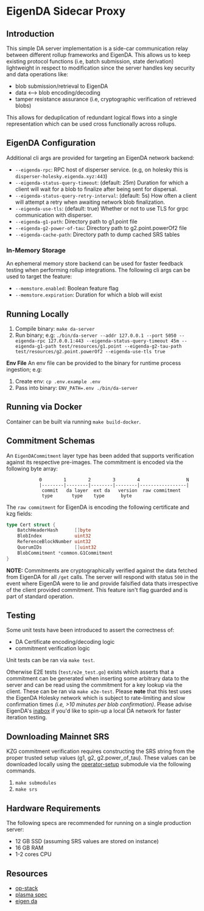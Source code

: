 # EigenDA Sidecar Proxy

## Introduction
This simple DA server implementation is a side-car communication relay between different rollup frameworks and EigenDA. This allows us to keep existing protocol functions (i.e, batch submission, state derivation) lightweight in respect to modification since the server handles key security and data operations like:
* blob submission/retrieval to EigenDA
* data <--> blob encoding/decoding
* tamper resistance assurance (i.e, cryptographic verification of retrieved blobs)

This allows for deduplication of redundant logical flows into a single representation which can be used cross functionally across rollups.

## EigenDA Configuration
Additional cli args are provided for targeting an EigenDA network backend:
- `--eigenda-rpc`: RPC host of disperser service. (e.g, on holesky this is `disperser-holesky.eigenda.xyz:443`)
- `--eigenda-status-query-timeout`: (default: 25m) Duration for which a client will wait for a blob to finalize after being sent for dispersal.
- `--eigenda-status-query-retry-interval`: (default: 5s) How often a client will attempt a retry when awaiting network blob finalization. 
- `--eigenda-use-tls`: (default: true) Whether or not to use TLS for grpc communication with disperser.
- `--eigenda-g1-path`: Directory path to g1.point file
- `--eigenda-g2-power-of-tau`: Directory path to g2.point.powerOf2 file
- `--eigenda-cache-path`: Directory path to dump cached SRS tables

### In-Memory Storage
An ephemeral memory store backend can be used for faster feedback testing when performing rollup integrations. The following cli args can be used to target the feature:
* `--memstore.enabled`: Boolean feature flag
* `--memstore.expiration`: Duration for which a blob will exist

## Running Locally
1. Compile binary: `make da-server`
2. Run binary; e.g: `./bin/da-server --addr 127.0.0.1 --port 5050 --eigenda-rpc 127.0.0.1:443 --eigenda-status-query-timeout 45m --eigenda-g1-path test/resources/g1.point --eigenda-g2-tau-path test/resources/g2.point.powerOf2 --eigenda-use-tls true`

**Env File**
An env file can be provided to the binary for runtime process ingestion; e.g:
1. Create env: `cp .env.example .env`
2. Pass into binary: `ENV_PATH=.env ./bin/da-server`

## Running via Docker
Container can be built via running `make build-docker`. 

## Commitment Schemas
An `EigenDACommitment` layer type has been added that supports verification against its respective pre-images. The commitment is encoded via the following byte array:
```
            0        1        2        3        4                 N
            |--------|--------|--------|--------|-----------------|
             commit   da layer  ext da   version  raw commitment
             type       type    type      byte

```

The `raw commitment` for EigenDA is encoding the following certificate and kzg fields:
```go
type Cert struct {
	BatchHeaderHash      []byte
	BlobIndex            uint32
	ReferenceBlockNumber uint32
	QuorumIDs            []uint32
	BlobCommitment *common.G1Commitment
}
```

**NOTE:** Commitments are cryptographically verified against the data fetched from EigenDA for all `/get` calls. The server will respond with status `500` in the event where EigenDA were to lie and provide falsified data thats irrespective of the client provided commitment. This feature isn't flag guarded and is part of standard operation.

## Testing
Some unit tests have been introduced to assert the correctness of:
* DA Certificate encoding/decoding logic
* commitment verification logic

Unit tests can be ran via `make test`.

Otherwise E2E tests (`test/e2e_test.go`) exists which asserts that a commitment can be generated when inserting some arbitrary data to the server and can be read using the commitment for a key lookup via the client. These can be ran via `make e2e-test`. Please **note** that this test uses the EigenDA Holesky network which is subject to rate-limiting and slow confirmation times *(i.e, >10 minutes per blob confirmation)*. Please advise EigenDA's [inabox](https://github.com/Layr-Labs/eigenda/tree/master/inabox#readme) if you'd like to spin-up a local DA network for faster iteration testing. 


## Downloading Mainnet SRS
KZG commitment verification requires constructing the SRS string from the proper trusted setup values (g1, g2, g2.power_of_tau). These values can be downloaded locally using the [operator-setup](https://github.com/Layr-Labs/eigenda-operator-setup) submodule via the following commands.

1. `make submodules`
2. `make srs`

## Hardware Requirements
The following specs are recommended for running on a single production server:
* 12 GB SSD (assuming SRS values are stored on instance)
* 16 GB RAM
* 1-2 cores CPU

## Resources
- [op-stack](https://github.com/ethereum-optimism/optimism)
- [plasma spec](https://specs.optimism.io/experimental/plasma.html)
- [eigen da](https://github.com/Layr-Labs/eigenda)
